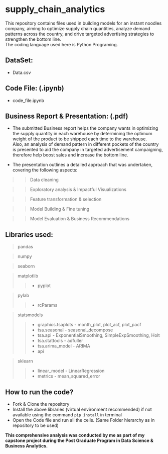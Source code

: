 # supply_chain_analytics
This repository contains files used in building models for an instant noodles company, aiming to optimize supply chain quantities, analyze demand patterns across the country, and drive targeted advertising strategies to strengthen the bottom line.<br>
The coding language used here is Python Programing.

## DataSet:
- Data.csv

## Code File: (.ipynb)
- code_file.ipynb

## Business Report & Presentation: (.pdf)
- The submitted Business report helps the company wants in optimizing the supply quantity in each warehouse by determining the optimum weight of the product to be shipped each time to the warehouse.<br> Also, an analysis of demand pattern in different pockets of the country is presented to aid the company in targeted advertisement campaigning, therefore help boost sales and increase the bottom line.<br>

- The presentation outlines a detailed approach that was undertaken, covering the following aspects:<br>
> > Data cleaning <br>

> > Exploratory analysis & Impactful Visualizations <br>

> > Feature transformation & selection<br>

> > Model Building & Fine tuning <br>

> > Model Evaluation & Business Recommendations

## Libraries used:
> pandas<br>

> numpy<br>

> seaborn<br>

> matplotlib<br>
> > - pyplot

> pylab<br>
> > - rcParams

> statsmodels<br>
> > - graphics.tsaplots - month_plot, plot_acf, plot_pacf <br>
> > - tsa.seasonal - seasonal_decompose <br>
> > - tsa.api - ExponentialSmoothing, SimpleExpSmoothing, Holt <br>
> > - tsa.stattools - adfuller <br>
> > - tsa.arima_model - ARIMA <br>
> > - api

> sklearn<br>
> > - linear_model - LinearRegression<br>
> > - metrics - mean_squared_error<br>

## How to run the code?
- Fork & Clone the repository
- Install the above libraries (virtual environment recommended) if not available using the command `pip install` in terminal
- Open the Code file and run all the cells. (Same Folder hierarchy as in repository to be used)


**This comprehensive analysis was conducted by me as part of my capstone project during the Post Graduate Program in Data Science & Business Analytics.**

